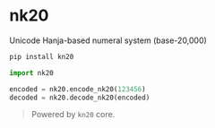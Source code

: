 # nk20

Unicode Hanja-based numeral system (base-20,000)

```bash
pip install kn20
```

```python
import nk20

encoded = nk20.encode_nk20(123456)
decoded = nk20.decode_nk20(encoded)
```

> Powered by `kn20` core.
